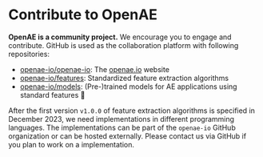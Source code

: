 # Contribute to OpenAE

**OpenAE is a community project.**
We encourage you to engage and contribute. GitHub is used as the collaboration platform with following repositories:

- [openae-io/openae-io](https://github.com/openae-io/openae-io): The [openae.io](https://openae.io) website
- [openae-io/features](https://github.com/openae-io/features): Standardized feature extraction algorithms
- [openae-io/models](https://github.com/openae-io/models): (Pre-)trained models for AE applications using standard features 🚧

After the first version `v1.0.0` of feature extraction algorithms is specified in December 2023, we need implementations in different programming languages.
The implementations can be part of the `openae-io` GitHub organization or can be hosted externally.
Please contact us via GitHub if you plan to work on a implementation.
